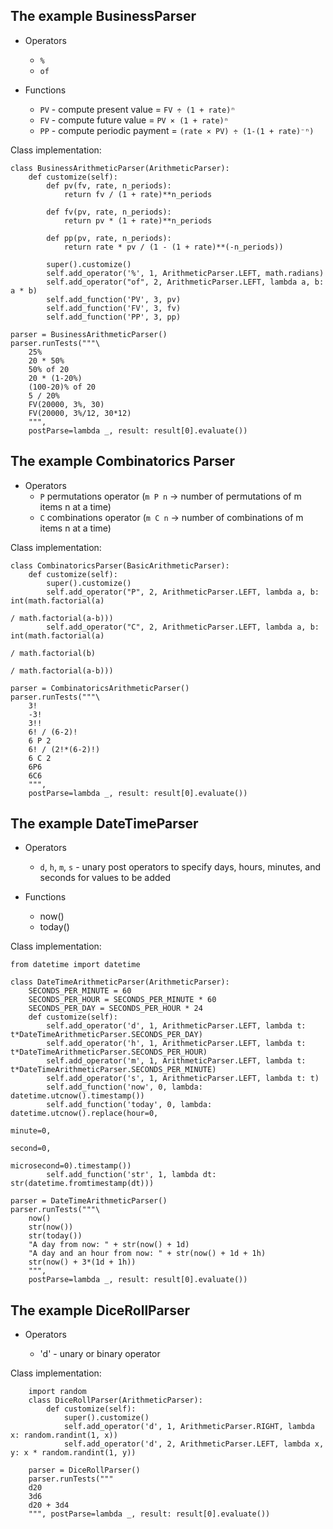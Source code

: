 ## The example BusinessParser

- Operators
  - `%`
  - `of`

- Functions
  - `PV` - compute present value = `FV ÷ (1 + rate)ⁿ`
  - `FV` - compute future value = `PV × (1 + rate)ⁿ`
  - `PP` - compute periodic payment = `(rate × PV) ÷ (1-(1 + rate)⁻ⁿ)`

Class implementation:

    class BusinessArithmeticParser(ArithmeticParser):
        def customize(self):
            def pv(fv, rate, n_periods):
                return fv / (1 + rate)**n_periods

            def fv(pv, rate, n_periods):
                return pv * (1 + rate)**n_periods

            def pp(pv, rate, n_periods):
                return rate * pv / (1 - (1 + rate)**(-n_periods))

            super().customize()
            self.add_operator('%', 1, ArithmeticParser.LEFT, math.radians)
            self.add_operator("of", 2, ArithmeticParser.LEFT, lambda a, b: a * b)
            self.add_function('PV', 3, pv)
            self.add_function('FV', 3, fv)
            self.add_function('PP', 3, pp)

    parser = BusinessArithmeticParser()
    parser.runTests("""\
        25%
        20 * 50%
        50% of 20
        20 * (1-20%)
        (100-20)% of 20
        5 / 20%
        FV(20000, 3%, 30)
        FV(20000, 3%/12, 30*12)
        """,
        postParse=lambda _, result: result[0].evaluate())
    

## The example Combinatorics Parser

- Operators
  - `P` permutations operator (`m P n` -> number of permutations of m items n at a time)
  - `C` combinations operator (`m C n` -> number of combinations of m items n at a time)

Class implementation:

    class CombinatoricsParser(BasicArithmeticParser):
        def customize(self):
            super().customize()
            self.add_operator("P", 2, ArithmeticParser.LEFT, lambda a, b: int(math.factorial(a)
                                                                              / math.factorial(a-b)))
            self.add_operator("C", 2, ArithmeticParser.LEFT, lambda a, b: int(math.factorial(a)
                                                                              / math.factorial(b)
                                                                              / math.factorial(a-b)))

    parser = CombinatoricsArithmeticParser()
    parser.runTests("""\
        3!
        -3!
        3!!
        6! / (6-2)!
        6 P 2
        6! / (2!*(6-2)!)
        6 C 2
        6P6
        6C6
        """,
        postParse=lambda _, result: result[0].evaluate())

## The example DateTimeParser

- Operators

  - `d`, `h`, `m`, `s` - unary post operators to specify days, hours, minutes, and seconds
    for values to be added

- Functions

  - now()
  - today()
  

Class implementation:

    from datetime import datetime

    class DateTimeArithmeticParser(ArithmeticParser):
        SECONDS_PER_MINUTE = 60
        SECONDS_PER_HOUR = SECONDS_PER_MINUTE * 60
        SECONDS_PER_DAY = SECONDS_PER_HOUR * 24
        def customize(self):
            self.add_operator('d', 1, ArithmeticParser.LEFT, lambda t: t*DateTimeArithmeticParser.SECONDS_PER_DAY)
            self.add_operator('h', 1, ArithmeticParser.LEFT, lambda t: t*DateTimeArithmeticParser.SECONDS_PER_HOUR)
            self.add_operator('m', 1, ArithmeticParser.LEFT, lambda t: t*DateTimeArithmeticParser.SECONDS_PER_MINUTE)
            self.add_operator('s', 1, ArithmeticParser.LEFT, lambda t: t)
            self.add_function('now', 0, lambda: datetime.utcnow().timestamp())
            self.add_function('today', 0, lambda: datetime.utcnow().replace(hour=0,
                                                                            minute=0,
                                                                            second=0,
                                                                            microsecond=0).timestamp())
            self.add_function('str', 1, lambda dt: str(datetime.fromtimestamp(dt)))

    parser = DateTimeArithmeticParser()
    parser.runTests("""\
        now()
        str(now())
        str(today())
        "A day from now: " + str(now() + 1d)
        "A day and an hour from now: " + str(now() + 1d + 1h)
        str(now() + 3*(1d + 1h))
        """,
        postParse=lambda _, result: result[0].evaluate())
    

## The example DiceRollParser

- Operators

  - 'd' - unary or binary operator

Class implementation:

        import random
        class DiceRollParser(ArithmeticParser):
            def customize(self):
                super().customize()
                self.add_operator('d', 1, ArithmeticParser.RIGHT, lambda x: random.randint(1, x))
                self.add_operator('d', 2, ArithmeticParser.LEFT, lambda x, y: x * random.randint(1, y))
        
        parser = DiceRollParser()
        parser.runTests("""
        d20
        3d6
        d20 + 3d4
        """, postParse=lambda _, result: result[0].evaluate())
